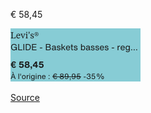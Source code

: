 € 58,45

![](zalando-teva-42-GLIDE_-_Baskets_basses_-_regular_white.png)

[Source](https://fr.zalando.be/homme/teva__taille-42/?sold_by_zalando=true)